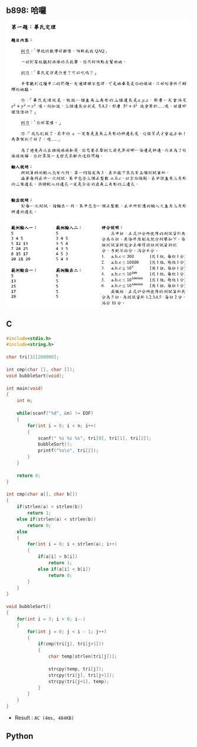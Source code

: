 ## b898: 哈囉
![b898](https://github.com/Offliners/ZeroJugde-writeup/blob/master/%E7%AB%B6%E8%B3%BD%E9%A1%8C%E5%BA%AB/Contents/b898/b898.PNG)

## C
```C
#include<stdio.h>
#include<string.h>

char tri[3][200000];

int cmp(char [], char []);
void bubbleSort(void);

int main(void)
{
	int n;
	
	while(scanf("%d", &n) != EOF)
	{
		for(int i = 0; i < n; i++)
		{
			scanf(" %s %s %s", tri[0], tri[1], tri[2]);
			bubbleSort();
			printf("%s\n", tri[2]);
		}
	}
	
	return 0;
}

int cmp(char a[], char b[])
{
	if(strlen(a) > strlen(b))
		return 1;
	else if(strlen(a) < strlen(b))
		return 0;
	else
	{
		for(int i = 0; i < strlen(a); i++)
		{
			if(a[i] > b[i])
				return 1;
			else if(a[i] < b[i])
				return 0;
		}
	}
}

void bubbleSort()
{
	for(int i = 3; i > 0; i--)
	{
		for(int j = 0; j < i - 1; j++)
		{
			if(cmp(tri[j], tri[j+1]))
			{
				char temp[strlen(tri[j])];
				
				strcpy(temp, tri[j]);
				strcpy(tri[j], tri[j+1]);
				strcpy(tri[j+1], temp);
			}
		}
	}
}
```
 * Result : `AC (4ms, 484KB) `

## Python
